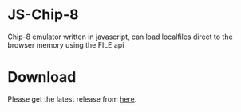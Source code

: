 # JS-Chip-8
Chip-8 emulator written in javascript, can load localfiles direct to the browser memory using the FILE api

# Download
Please get the latest release from [here](https://github.com/EngHell/JS-Chip-8/releases/latest).